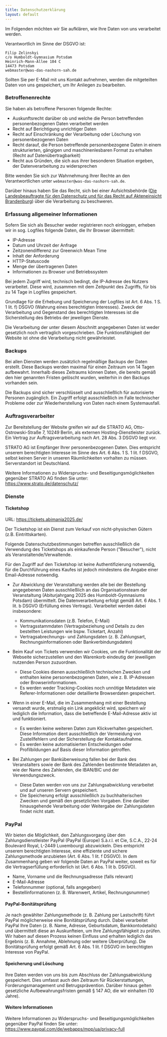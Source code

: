 ```yaml
---
title: Datenschutzerklärung
layout: default
---
```


Im Folgenden möchten wir Sie aufklären, wie Ihre Daten von uns verarbeitet werden.

Verantwortlich im Sinne der DSGVO ist:
```
Filip Zelinskyi
c/o Humboldt-Gymnasium Potsdam
Heinrich-Mann-Allee 104 C
14473 Potsdam
webmaster@was-das-nashorn-sah.de
```

Sollten Sie per E-Mail mit uns Kontakt aufnehmen, werden die mitgeteilten Daten von uns gespeichert, um Ihr Anliegen zu bearbeiten.

### Betroffenenrechte

Sie haben als betroffene Personen folgende Rechte:

* Auskunftsrecht darüber ob und welche die Person betreffenden personenbezogenen Daten verarbeitet werden
* Recht auf Berichtigung unrichtiger Daten
* Recht auf Einschränkung der Verarbeitung oder Löschung von personenbezogenen Daten
* Recht darauf, die Person betreffende personenbezogene Daten in einem strukturierten, gängigen und maschinenlesbaren Format zu erhalten (Recht auf Datenübertragbarkeit)
* Recht aus Gründen, die sich aus ihrer besonderen Situation ergeben, der Datenverarbeitung zu widersprechen

Bitte wenden Sie sich zur Wahrnehmung Ihrer Rechte an den Verantwortlichen unter `webmaster@was-das-nashorn-sah.de`.

Darüber hinaus haben Sie das Recht, sich bei einer Aufsichtsbehörde ([Die Landesbeauftragte für den Datenschutz und für das Recht auf Akteneinsicht Brandenburg](https://www.bfdi.bund.de/SharedDocs/Adressen/DE/LfD/Brandenburg.html?nn=304054)) über die Verarbeitung zu beschweren.
### Erfassung allgemeiner Informationen

Sofern Sie sich als Besucher weder registrieren noch einloggen, erheben wir in sog. Logfiles folgende Daten, die Ihr Browser übermittelt:
* IP-Adresse
* Datum und Uhrzeit der Anfrage
* Zeitzonendifferenz zur Greenwich Mean Time
* Inhalt der Anforderung
* HTTP-Statuscode
* Menge der übertragenen Daten
* Informationen zu Browser und Betriebssystem

Bei jedem Zugriff wird, technisch bedingt, die IP-Adresse des Nutzers verarbeitet. Diese wird, zusammen mit dem Zeitpunkt des Zugriffs, für bis zu 14 Tage in Logfiles gespeichert.

Grundlage für die Erhebung und Speicherung der Logfiles ist Art. 6 Abs. 1 S. 1 lit. f) DSGVO (Wahrung eines berechtigten Interesses). Zweck der Verarbeitung und Gegenstand des berechtigten Interesses ist die Sicherstellung des Betriebs der jeweiligen Dienste.

Die Verarbeitung der unter diesem Abschnitt angegebenen Daten ist weder gesetzlich noch vertraglich vorgeschrieben. Die Funktionsfähigkeit der Website ist ohne die Verarbeitung nicht gewährleistet.

### Backups

Bei allen Diensten werden zusätzlich regelmäßige Backups der Daten erstellt. Diese Backups werden maximal für einen Zeitraum von 14 Tagen aufbewahrt. Innerhalb dieses Zeitraums können Daten, die bereits gemäß den hier genannten Fristen gelöscht wurden, weiterhin in den Backups vorhanden sein.

Die Backups sind sicher verschlüsselt und ausschließlich für autorisierte Personen zugänglich. Ein Zugriff erfolgt ausschließlich im Falle technischer Probleme oder zur Wiederherstellung von Daten nach einem Systemausfall.

### Auftragsverarbeiter

Zur Bereitstellung der Website greifen wir auf die STRATO AG, Otto-Ostrowski-Straße 7, 10249 Berlin, als externen Hosting-Dienstleister zurück. Ein Vertrag zur Auftragsverarbeitung nach Art. 28 Abs. 3  DSGVO liegt vor. 

STRATO AG ist Empfänger Ihrer personenbezogenen Daten. Dies entspricht unserem berechtigten Interesse im Sinne des Art. 6 Abs. 1 S. 1 lit. f DSGVO, selbst keinen Server in unseren Räumlichkeiten vorhalten zu müssen. Serverstandort ist Deutschland.

Weitere Informationen zu Widerspruchs- und Beseitigungsmöglichkeiten gegenüber STRATO AG finden Sie unter: https://www.strato.de/datenschutz/

### Dienste

#### Ticketshop

URL: https://tickets.abimania2025.de/

Der Ticketshop ist ein Dienst zum Verkauf von nicht-physischen Gütern (z.B. Eintrittskarten).

Folgende Datenschutzbestimmungen betreffen ausschließlich die Verwendung des Ticketshops als einkaufende Person ("Besucher"), nicht als Veranstaltende/Verwaltende.

Für den Zugriff auf den Ticketshop ist keine Authentifizierung notwendig, für die Durchführung eines Kaufes ist jedoch mindestens die Angabe einer Email-Adresse notwendig.


* Zur Abwicklung der Veranstaltung werden alle bei der Bestellung angegebenen Daten ausschließlich an das Organisationsteam der Veranstaltung (Abiturjahrgang 2025 des Humboldt-Gymnasiums Potsdam) übermittelt. Die Datenverarbeitung erfolgt gemäß Art. 6 Abs. 1 lit. b DSGVO (Erfüllung eines Vertrags). Verarbeitet werden dabei insbesondere:
    * Kommunikationsdaten (z.B. Telefon, E-Mail)
    * Vertragsstammdaten (Vertragsbeziehung und Details zu den bestellten Leistungen wie bspw. Ticketart, Anzahl)
    * Vertragsabrechnungs- und Zahlungsdaten (z. B. Zahlungsart, Rechnungsinformationen oder Bankverbindungsdaten)


* Beim Kauf von Tickets verwenden wir Cookies, um die Funktionalität der Webseite sicherzustellen und den Warenkorb eindeutig der jeweiligen nutzenden Person zuzuordnen.
    * Diese Cookies dienen ausschließlich technischen Zwecken und enthalten keine personenbezogenen Daten, wie z. B. IP-Adressen oder Browserinformationen.
    * Es werden weder Tracking-Cookies noch unnötige Metadaten wie Referer-Informationen oder detaillierte Browserdaten gespeichert.


* Wenn in einer E-Mail, die im Zusammenhang mit einer Bestellung versandt wurde, erstmalig ein Link angeklickt wird, speichern wir lediglich die Information, dass die betreffende E-Mail-Adresse aktiv ist und funktioniert. 
    * Es werden keine weiteren Daten zum Klickverhalten gespeichert. Diese Information dient ausschließlich der Vermeidung von Zustellfehlern und der Sicherstellung der Kontaktaufnahme.
    * Es werden keine automatisierten Entscheidungen oder Profilbildungen auf Basis dieser Information getroffen.


* Bei Zahlungen per Banküberweisung fallen bei der Bank des Veranstalters sowie der Bank des Zahlenden bestimmte Metadaten an, wie der Name des Zahlenden, die IBAN/BIC und der Verwendungszweck. 
    * Diese Daten werden von uns zur Zahlungsabwicklung verarbeitet und auf unseren Servern gespeichert.
    * Die Speicherung erfolgt ausschließlich zu buchhalterischen Zwecken und gemäß den gesetzlichen Vorgaben. Eine darüber hinausgehende Verarbeitung oder Weitergabe der Zahlungsdaten findet nicht statt.

### PayPal

Wir bieten die Möglichkeit, den Zahlungsvorgang über den Zahlungsdienstleister PayPal (PayPal (Europe) S.à.r.l. et Cie, S.C.A., 22-24 Boulevard Royal, L-2449 Luxembourg) abzuwickeln. Dies entspricht unserem berechtigten Interesse, eine effiziente und sichere Zahlungsmethode anzubieten (Art. 6 Abs. 1 lit. f DSGVO). In dem Zusammenhang geben wir folgende Daten an PayPal weiter, soweit es für die Vertragserfüllung erforderlich ist (Art. 6 Abs. 1 lit b. DSGVO).

* Name, Vorname und die Rechnungsadresse (falls relevant)
* E-Mail-Adresse
* Telefonnummer (optional, falls angegeben)
* Bestellinformationen (z. B. Warenwert, Artikel, Rechnungsnummer)

#### PayPal-Bonitätsprüfung

Je nach gewählter Zahlungsmethode (z. B. Zahlung per Lastschrift) führt PayPal möglicherweise eine Bonitätsprüfung durch. Dabei verarbeitet PayPal Ihre Daten (z. B. Name, Adresse, Geburtsdatum, Bankkontodetails) und übermittelt diese an Auskunfteien, um Ihre Zahlungsfähigkeit zu prüfen. Wir haben auf diesen Prozess keinen Einfluss und erhalten lediglich das Ergebnis (z. B. Annahme, Ablehnung oder weitere Überprüfung). Die Bonitätsprüfung erfolgt gemäß Art. 6 Abs. 1 lit. f DSGVO im berechtigten Interesse von PayPal.

#### Speicherung und Löschung

Ihre Daten werden von uns bis zum Abschluss der Zahlungsabwicklung gespeichert. Dies umfasst auch den Zeitraum für Rückerstattungen, Forderungsmanagement und Betrugsprävention. Darüber hinaus gelten gesetzliche Aufbewahrungsfristen gemäß § 147 AO, die wir einhalten (10 Jahre).

#### Weitere Informationen

Weitere Informationen zu Widerspruchs- und Beseitigungsmöglichkeiten gegenüber PayPal finden Sie unter: https://www.paypal.com/de/webapps/mpp/ua/privacy-full
